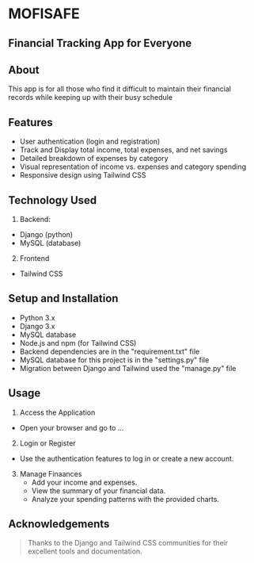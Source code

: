 # MOFISAFE

## Financial Tracking App for Everyone


## About
This app is for all those who find it difficult to maintain their financial records while keeping up with their busy schedule

## Features
- User authentication (login and registration)
- Track and Display total income, total expenses, and net savings
- Detailed breakdown of expenses by category
- Visual representation of income vs. expenses and category spending
- Responsive design using Tailwind CSS

## Technology Used
1. Backend:
  - Django (python)
  - MySQL (database)
2. Frontend
  - Tailwind CSS

## Setup and Installation
- Python 3.x
- Django 3.x
- MySQL database
- Node.js and npm (for Tailwind CSS)
- Backend dependencies are in the "requirement.txt" file
- MySQL database for this project is in the "settings.py" file
- Migration between Django and Tailwind used the "manage.py" file


## Usage
1. Access the Application
  - Open your browser and go to ...

2. Login or Register
  - Use the authentication features to log in or create a new account.

3. Manage Finaances
   - Add your income and expenses.
   - View the summary of your financial data.
   - Analyze your spending patterns with the provided charts.


## Acknowledgements
> Thanks to the Django and Tailwind CSS communities for their excellent tools and documentation.
